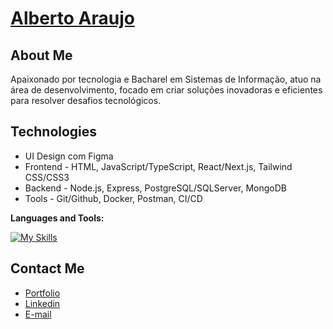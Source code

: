 # <a href="https://www.linkedin.com/in/albertoaraujodev/">Alberto Araujo</a>

## About Me

Apaixonado por tecnologia e Bacharel em Sistemas de Informação, atuo na área de desenvolvimento, 
focado em criar soluções inovadoras e eficientes para resolver desafios tecnológicos. <br />

## Technologies

- UI Design com Figma
- Frontend - HTML, JavaScript/TypeScript, React/Next.js, Tailwind CSS/CSS3
- Backend - Node.js, Express, PostgreSQL/SQLServer, MongoDB
- Tools - Git/Github, Docker, Postman, CI/CD

**Languages and Tools:**

[![My Skills](https://skillicons.dev/icons?i=react,nextjs,ts,js,tailwind,html,css,nodejs,express,postgres,mongodb,git,github,docker,postman)](https://skillicons.dev)

## Contact Me

- <a href="https://albertoaraujo-dev.github.io/portfolio/">Portfolio</a>
- <a href="https://www.linkedin.com/in/albertoaraujodev/">Linkedin</a>
- <a href="mailto:albertoaraujo.dev@gmail.com">E-mail</a>
</div>
